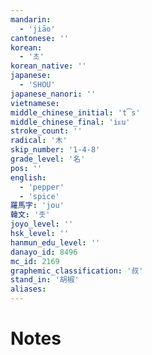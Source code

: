 ```yaml
---
mandarin:
  - 'jiāo'
cantonese: ''
korean:
  - '초'
korean_native: ''
japanese:
  - 'SHOU'
japanese_nanori: ''
vietnamese:
middle_chinese_initial: 't͡s'
middle_chinese_final: 'iᴇu'
stroke_count: ''
radical: '木'
skip_number: '1-4-8'
grade_level: '名'
pos: ''
english:
  - 'pepper'
  - 'spice'
羅馬字: 'jou'
韓文: '좃'
joyo_level: ''
hsk_level: ''
hanmun_edu_level: ''
danayo_id: 8496
mc_id: 2169
graphemic_classification: '叔'
stand_in: '胡椒'
aliases:
---
```


# Notes
